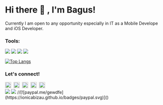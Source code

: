 # Hi there 👋 , I'm Bagus!
Currently I am open to any opportunity especially in IT as a Mobile Develope and iOS Developer. 

### Tools:
<p>
    <img src="https://img.shields.io/badge/OS-MacOS-blue?&logo=apple" />
    <img src="https://img.shields.io/badge/Code-Swift-blue?&logo=swift" />
    <img src="https://img.shields.io/badge/IDE-Xcode-blue?&logo=xcode" />
    <img src="https://img.shields.io/badge/Text%20Editor-Visual%20Studio%20Code-blue?&logo=visual%20studio%20code&logoColor=blue" />
</p>

[![Top Langs](https://github-readme-stats.vercel.app/api/top-langs/?username=bagusfe&layout=compact)](https://github.com/bagusfe/github-readme-stats)

### Let's connect!
<p>
    <a href="https://www.linkedin.com/in/bagusfedotid" target="blank"><img src="https://cdn.jsdelivr.net/npm/simple-icons@3.4.0/icons/linkedin.svg" height="20" /></a>&nbsp;
    <a href="https://twitter.com/bagusfedotid" target="blank"><img src="https://cdn.jsdelivr.net/npm/simple-icons@3.4.0/icons/twitter.svg" height="20" /></a>&nbsp;
    <a href="https://www.youtube.com/c/isjustyoga1" target="blank"><img src="https://cdn.jsdelivr.net/npm/simple-icons@3.4.0/icons/youtube.svg" height="20" /></a>&nbsp;
    <a href="https://www.instagram.com/bagusfe.id/" target="blank"><img src="https://cdn.jsdelivr.net/npm/simple-icons@3.4.0/icons/instagram.svg" height="20" /></a>&nbsp;
    <a href="http://api.whatsapp.com/send?phone=6281250510066&text=Hello%20Bagus!%20" target="blank"><img src="https://cdn.jsdelivr.net/npm/simple-icons@3.4.0/icons/whatsapp.svg" height="20" /></a>
    <br>
    <a href="https://bagusfe.id" target="blank"><img src="https://img.shields.io/badge/Website-https://bagusfe.id-green?" /></a>
    <a href="https://www.paypal.me/gewdfe" target="blank"><img src="https://ionicabizau.github.io/badges/paypal.svg" /></a>
    //[![paypal.me/gewdfe](https://ionicabizau.github.io/badges/paypal.svg)]() 
</p>


<!--
**bagusfe/bagusfe** is a ✨ _special_ ✨ repository because its `README.md` (this file) appears on your GitHub profile.

Here are some ideas to get you started:

- 🔭 I’m currently working on ...
- 🌱 I’m currently learning ...
- 👯 I’m looking to collaborate on ...
- 🤔 I’m looking for help with ...
- 💬 Ask me about ...
- 📫 How to reach me: ...
- 😄 Pronouns: ...
- ⚡ Fun fact: ...
-->
